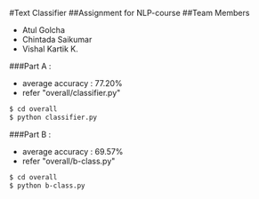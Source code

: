 #Text Classifier
##Assignment for NLP-course
##Team Members
* Atul Golcha
* Chintada Saikumar
* Vishal Kartik K.

###Part A :
* average accuracy : 77.20%  
* refer "overall/classifier.py"
```sh
$ cd overall
$ python classifier.py
```
###Part B :
* average accuracy : 69.57% 
* refer "overall/b-class.py"
```sh
$ cd overall
$ python b-class.py
```
